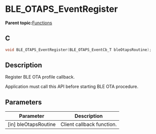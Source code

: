 # BLE\_OTAPS\_EventRegister

**Parent topic:**[Functions](GUID-95AA5A7D-9316-4F7D-9AB8-839345072AEA.md)

## C

```c
void BLE_OTAPS_EventRegister(BLE_OTAPS_EventCb_T bleOtapsRoutine);
```

## Description

Register BLE OTA profile callback.

Application must call this API before starting BLE OTA procedure.

## Parameters

|Parameter|Description|
|---------|-----------|
|\[in\] bleOtapsRoutine|Client callback function.|

